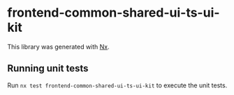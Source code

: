 # frontend-common-shared-ui-ts-ui-kit

This library was generated with [Nx](https://nx.dev).

## Running unit tests

Run `nx test frontend-common-shared-ui-ts-ui-kit` to execute the unit tests.
